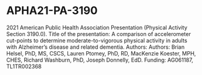 # APHA21-PA-3190
2021 American Public Health Association Presentation (Physical Activity Section 3190.0). Title of the presentation: A comparison of accelerometer cut-points to determine moderate-to-vigorous physical activity in adults with Alzheimer’s disease and related dementia. Authors: Authors: Brian Helsel, PhD, MS, CSCS, Lauren Ptomey, PhD, RD,  MacKenzie Koester, MPH, CHES, Richard Washburn, PhD, Joseph Donnelly, EdD.  Funding: AG061187, TL1TR002368
